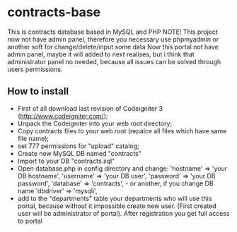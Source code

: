 # contracts-base
This is contracts database based in MySQL and PHP
NOTE! This project now not have admin panel, therefore you necessary use phpmyadmin or another soft for change/delete/input some data
Now this portal not have admin panel, maybe it will added to next realises, but i think that administrator panel no needed, because all issues can be solved through users permissions.

## How to install
 - First of all download last revision of Codeigniter 3 (http://www.codeigniter.com/);
 - Unpack the Codeigniter into your web root directory;
 - Copy contracts files to your web root (repalce all files which have same file name);
 - set 777 permissions for "upload" catalog;
 - Create new  MySQL  DB named "contracts"
 - Import to your DB "contracts.sql"
 - Open database.php in config directory and change:
    'hostname' => 'your DB hostname',
    'username' => 'your DB user',
    'password' => 'your DB password',
    'database' => 'contracts', - or another, if you change DB name
    'dbdriver' => 'mysqli',
 - add to the "departments" table your departments who will use this portal, because without it impossible create new user. (First created user will be administrator of portal).
After registration you get full access to portal

